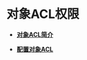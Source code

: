 # 对象ACL权限<a name="obs_03_0055"></a>

-   **[对象ACL简介](对象ACL简介.md)**  

-   **[配置对象ACL](配置对象ACL.md)**  



